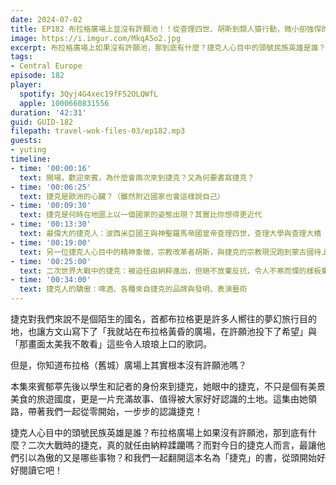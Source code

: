 ```yaml
---
date: 2024-07-02
title: EP182 布拉格廣場上並沒有許願池！！從查理四世、胡斯到類人猿行動，微小卻強悍的捷克民族 ft. 劉郁葶
image: https://i.imgur.com/MkqA5o2.jpg
excerpt: 布拉格廣場上如果沒有許願池，那到底有什麼？捷克人心目中的頭號民族英雄是誰？二次大戰時的捷克，真的就任由納粹蹂躪嗎？而對今日的捷克人而言，最讓他們引以為傲的又是哪些事物？和我們一起翻開這本名為「捷克」的書，從頭開始好好閱讀它吧！
tags:
- Central Europe
episode: 182
player:
  spotify: 3Qyj4G4xec19fF52OLQWfL
  apple: 1000660831556
duration: '42:31'
guid: GUID-182
filepath: travel-wok-files-03/ep182.mp3
guests:
- yuting
timeline:
- time: '00:00:16'
  text: 開場，歡迎來賓，為什麼會兩次來到捷克？又為何要書寫捷克？
- time: '00:06:25'
  text: 捷克是歐洲的心臟？（雖然附近國家也會這樣說自己）
- time: '00:09:30'
  text: 捷克是何時在地圖上以一個國家的姿態出現？其實比你想得更近代
- time: '00:13:30'
  text: 最偉大的捷克人：波西米亞國王與神聖羅馬帝國皇帝查理四世，查理大學與查理大橋
- time: '00:19:00'
  text: 另一位捷克人心目中的精神象徵，宗教改革者胡斯，與捷克的宗教現況跑到蒙古國待上四個月？
- time: '00:25:00'
  text: 二次世界大戰中的捷克：被迫任由納粹進出，但絕不放棄反抗，令人不寒而慄的樣板集中營國待上四個月？
- time: '00:34:00'
  text: 捷克人的驕傲：啤酒、各種來自捷克的品牌與發明、表演藝術
---
```

捷克對我們來說不是個陌生的國名，首都布拉格更是許多人嚮往的夢幻旅行目的地，也讓方文山寫下了「我就站在布拉格黃昏的廣場，在許願池投下了希望」與「那畫面太美我不敢看」這些令人琅琅上口的歌詞。

但是，你知道布拉格（舊城）廣場上其實根本沒有許願池嗎？

本集來賓郁葶先後以學生和記者的身份來到捷克，她眼中的捷克，不只是個有美景美食的旅遊國度，更是一片充滿故事、值得被大家好好認識的土地。這集由她領路，帶著我們一起從零開始，一步步的認識捷克！

捷克人心目中的頭號民族英雄是誰？布拉格廣場上如果沒有許願池，那到底有什麼？二次大戰時的捷克，真的就任由納粹蹂躪嗎？而對今日的捷克人而言，最讓他們引以為傲的又是哪些事物？和我們一起翻開這本名為「捷克」的書，從頭開始好好閱讀它吧！